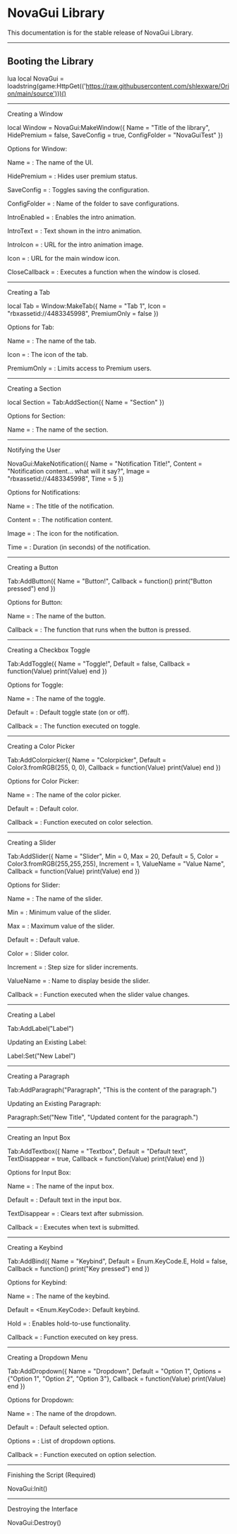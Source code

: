 # NovaGui Library
This documentation is for the stable release of NovaGui Library.

---

## Booting the Library
lua
local NovaGui = loadstring(game:HttpGet(('https://raw.githubusercontent.com/shlexware/Orion/main/source')))()


---

Creating a Window

local Window = NovaGui:MakeWindow({
    Name = "Title of the library",
    HidePremium = false,
    SaveConfig = true,
    ConfigFolder = "NovaGuiTest"
})

Options for Window:

Name = <string>: The name of the UI.

HidePremium = <bool>: Hides user premium status.

SaveConfig = <bool>: Toggles saving the configuration.

ConfigFolder = <string>: Name of the folder to save configurations.

IntroEnabled = <bool>: Enables the intro animation.

IntroText = <string>: Text shown in the intro animation.

IntroIcon = <string>: URL for the intro animation image.

Icon = <string>: URL for the main window icon.

CloseCallback = <function>: Executes a function when the window is closed.



---

Creating a Tab

local Tab = Window:MakeTab({
    Name = "Tab 1",
    Icon = "rbxassetid://4483345998",
    PremiumOnly = false
})

Options for Tab:

Name = <string>: The name of the tab.

Icon = <string>: The icon of the tab.

PremiumOnly = <bool>: Limits access to Premium users.



---

Creating a Section

local Section = Tab:AddSection({
    Name = "Section"
})

Options for Section:

Name = <string>: The name of the section.



---

Notifying the User

NovaGui:MakeNotification({
    Name = "Notification Title!",
    Content = "Notification content... what will it say?",
    Image = "rbxassetid://4483345998",
    Time = 5
})

Options for Notifications:

Name = <string>: The title of the notification.

Content = <string>: The notification content.

Image = <string>: The icon for the notification.

Time = <number>: Duration (in seconds) of the notification.



---

Creating a Button

Tab:AddButton({
    Name = "Button!",
    Callback = function()
        print("Button pressed")
    end
})

Options for Button:

Name = <string>: The name of the button.

Callback = <function>: The function that runs when the button is pressed.



---

Creating a Checkbox Toggle

Tab:AddToggle({
    Name = "Toggle!",
    Default = false,
    Callback = function(Value)
        print(Value)
    end
})

Options for Toggle:

Name = <string>: The name of the toggle.

Default = <bool>: Default toggle state (on or off).

Callback = <function>: The function executed on toggle.



---

Creating a Color Picker

Tab:AddColorpicker({
    Name = "Colorpicker",
    Default = Color3.fromRGB(255, 0, 0),
    Callback = function(Value)
        print(Value)
    end
})

Options for Color Picker:

Name = <string>: The name of the color picker.

Default = <Color3>: Default color.

Callback = <function>: Function executed on color selection.



---

Creating a Slider

Tab:AddSlider({
    Name = "Slider",
    Min = 0,
    Max = 20,
    Default = 5,
    Color = Color3.fromRGB(255,255,255),
    Increment = 1,
    ValueName = "Value Name",
    Callback = function(Value)
        print(Value)
    end
})

Options for Slider:

Name = <string>: The name of the slider.

Min = <number>: Minimum value of the slider.

Max = <number>: Maximum value of the slider.

Default = <number>: Default value.

Color = <Color3>: Slider color.

Increment = <number>: Step size for slider increments.

ValueName = <string>: Name to display beside the slider.

Callback = <function>: Function executed when the slider value changes.



---

Creating a Label

Tab:AddLabel("Label")

Updating an Existing Label:

Label:Set("New Label")


---

Creating a Paragraph

Tab:AddParagraph("Paragraph", "This is the content of the paragraph.")

Updating an Existing Paragraph:

Paragraph:Set("New Title", "Updated content for the paragraph.")


---

Creating an Input Box

Tab:AddTextbox({
    Name = "Textbox",
    Default = "Default text",
    TextDisappear = true,
    Callback = function(Value)
        print(Value)
    end
})

Options for Input Box:

Name = <string>: The name of the input box.

Default = <string>: Default text in the input box.

TextDisappear = <bool>: Clears text after submission.

Callback = <function>: Executes when text is submitted.



---

Creating a Keybind

Tab:AddBind({
    Name = "Keybind",
    Default = Enum.KeyCode.E,
    Hold = false,
    Callback = function()
        print("Key pressed")
    end
})

Options for Keybind:

Name = <string>: The name of the keybind.

Default = <Enum.KeyCode>: Default keybind.

Hold = <bool>: Enables hold-to-use functionality.

Callback = <function>: Function executed on key press.



---

Creating a Dropdown Menu

Tab:AddDropdown({
    Name = "Dropdown",
    Default = "Option 1",
    Options = {"Option 1", "Option 2", "Option 3"},
    Callback = function(Value)
        print(Value)
    end
})

Options for Dropdown:

Name = <string>: The name of the dropdown.

Default = <string>: Default selected option.

Options = <table>: List of dropdown options.

Callback = <function>: Function executed on option selection.



---

Finishing the Script (Required)

NovaGui:Init()


---

Destroying the Interface

NovaGui:Destroy()

